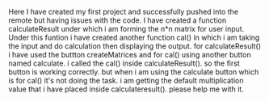 Here I have created my first project and successfully pushed into the remote but having issues with the code. I have created a function calculateResult under which i am forming the n*n matrix for user input. 
Under this funtion i have created another function cal() in which i am taking the input and do calculation then displaying the output. for calculateResult() i have used the buttton createMatrices and for cal() using
another button named calculate. i called the cal() inside calculateResult(). so the first button is working correctly. but when i am using the calculate button which is for cal() it's not doing the task. 
i am getting the default multiplication value that i have placed inside calculateresult(). please help me with it.
